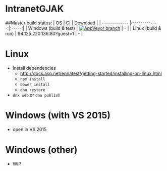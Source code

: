 # IntranetGJAK

##Master build status:
| OS | CI | Download |
| ------------- |:-------------:|:-----:|
| Windows (build & test) | [![AppVeyor branch](https://img.shields.io/appveyor/ci/j2ghz/intranetgjak/master.svg)](https://ci.appveyor.com/project/j2ghz/intranetgjak) | - |
| Linux (build & run) | 94.125.220.136:80?guest=1 | - |

# Linux
- Install dependencies
  - http://docs.asp.net/en/latest/getting-started/installing-on-linux.html
  - `npm install`
  - `bower install`
  - `dnu restore`
- `dnx web` or `dnu publish`

# Windows (with VS 2015)
- open in VS 2015

# Windows (other)
- WIP
